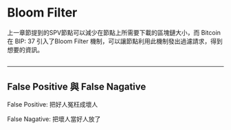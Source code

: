 # Bloom Filter

上一章節提到的SPV節點可以減少在節點上所需要下載的區塊鏈大小，而 Bitcoin在 BIP: 37 引入了Bloom Filter 機制，可以讓節點利用此機制發出過濾請求，得到想要的資訊。







## 

---

## False Positive 與 False Nagative

False Positive:  把好人冤枉成壞人

False Nagative: 把壞人當好人放了



